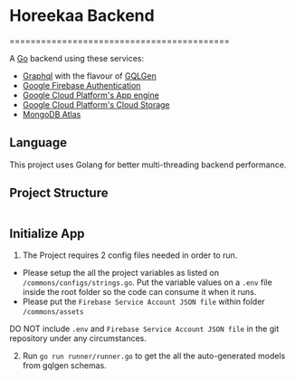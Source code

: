 # Horeekaa Backend
==========================================

A [Go](https://golang.org/) backend using these services:
- [Graphql](https://graphql.org/) with the flavour of [GQLGen](https://gqlgen.com/)
- [Google Firebase Authentication](https://firebase.google.com/products/auth)
- [Google Cloud Platform's App engine](https://cloud.google.com/appengine/)
- [Google Cloud Platform's Cloud Storage](https://cloud.google.com/storage/)
- [MongoDB Atlas](https://www.mongodb.com/cloud/atlas)

## Language

This project uses Golang for better multi-threading backend performance.

## Project Structure

```

```

## Initialize App

1. The Project requires 2 config files needed in order to run. 
- Please setup the all the project variables as listed on `/commons/configs/strings.go`.
Put the variable values on a `.env` file inside the root folder so the code can consume it when it runs.
- Please put the `Firebase Service Account JSON file` within folder `/commons/assets`

DO NOT include `.env` and `Firebase Service Account JSON file` in the git repository under any circumstances.

2. Run `go run runner/runner.go` to get the all the auto-generated models from gqlgen schemas.